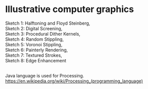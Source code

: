 # Illustrative computer graphics

Sketch 1: Halftoning and Floyd Steinberg,<br />
Sketch 2: Digital Screening,<br />
Sketch 3: Procedural Dither Kernels,<br />
Sketch 4: Random Stippling,<br />
Sketch 5: Voronoi Stippling,<br />
Sketch 6: Painterly Rendering,<br />
Sketch 7: Textured Strokes,<br />
Sketch 8: Edge Enhancement
<br /><br />

Java language is used for Processing. <br />
https://en.wikipedia.org/wiki/Processing_(programming_language)

